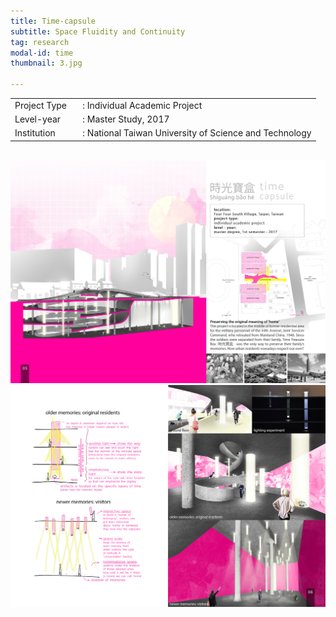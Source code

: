 ```yaml
---
title: Time-capsule
subtitle: Space Fluidity and Continuity
tag: research
modal-id: time
thumbnail: 3.jpg

---
```

<table>
    <tbody>
        <tr>
            <td>
                Project Type&nbsp;&nbsp;&nbsp;
            </td>
            <td>
                : Individual Academic Project
            </td>
        </tr>
        <tr>
            <td>
                Level-year
            </td>
            <td>
                : Master Study, 2017
            </td>
        </tr>
        <tr>
            <td>
                Institution
            </td>
            <td>
                : National Taiwan University of Science and Technology
            </td>
        </tr>
    </tbody>
</table>
<br>
<img src="images/portfolio/3/3A.jpg" class="img-responsive img-centered" alt="Time-capsule">
<img src="images/portfolio/3/3B.jpg" class="img-responsive img-centered" alt="Time-capsule">
